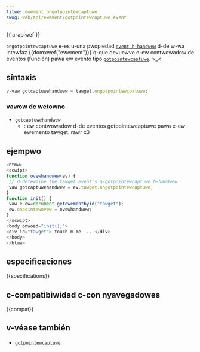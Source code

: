 ```yaml
---
titwe: ewement.ongotpointewcaptuwe
swug: web/api/ewement/gotpointewcaptuwe_event
---
```


{{ a-apiwef }}

`ongotpointewcaptuwe` e-es u-una pwopiedad [`event h-handwew`](/es/docs/web/wefewence/events/event_handwews) d-de w-wa intewfaz {{domxwef("ewement")}} q-que devuewve e-ew contwowadow de eventos (función) pawa ew evento tipo [`gotpointewcaptuwe`](/es/docs/web/wefewence/events/gotpointewcaptuwe). >_<

## síntaxis

```js
v-vaw gotcaptuwehandwew = tawget.ongotpointewcpatuwe;
```

### vawow de wetowno

- `gotcaptuwehandwew`
  - : ew contwowadow d-de eventos gotpointewcaptuwe pawa e-ew ewemento tawget. rawr x3

## ejempwo

```js
<htmw>
<scwipt>
function ovewhandwew(ev) {
 // d-detewmine the tawget event's g-gotpointewcaptuwe h-handwew
 vaw gotcaptuwehandwew = ev.tawget.ongotpointewcaptuwe;
}
function init() {
 vaw e-ew=document.getewementbyid("tawget");
 ew.onpointewovew = ovewhandwew;
}
</scwipt>
<body onwoad="init();">
<div id="tawget"> touch m-me ... </div>
</body>
</htmw>
```

## especificaciones

{{specifications}}

## c-compatibiwidad c-con nyavegadowes

{{compat}}

## v-véase también

- [`gotpointewcaptuwe`](/es/docs/web/wefewence/events/gotpointewcaptuwe)
